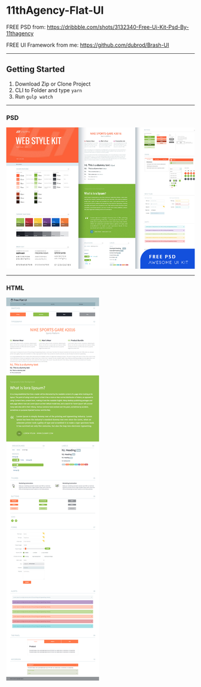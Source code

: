 # 11thAgency-Flat-UI

FREE PSD from: https://dribbble.com/shots/3132340-Free-Ui-Kit-Psd-By-11thagency

FREE UI Framework from me: https://github.com/dubrod/Brash-UI

---

## Getting Started

1. Download Zip or Clone Project
2. CLI to Folder and type `yarn`
3. Run `gulp watch`

---

### PSD
![Design](free_ui_kit_psd_by_11thagency.jpg)

---

### HTML
![Screenshot](screenshot.png)
